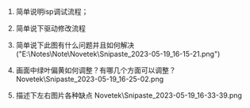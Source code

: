 1. 简单说明isp调试流程； 
   
2. 简单说下驱动修改流程
   
3. 简单说下此图有什么问题并且如何解决
   ("E:\Notes\Note\Novetek\Snipaste_2023-05-19_16-15-21.png")

4. 画面中绿叶偏黄如何调整？有哪几个方面可以调整？
   Novetek\Snipaste_2023-05-19_16-25-02.png
   
5. 描述下左右图片各种缺点
   Novetek\Snipaste_2023-05-19_16-33-39.png

















